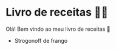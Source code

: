 # Livro de receitas :man_cook: 



Olá! Bem vindo ao meu livro de receitas :clap:

- Strogonoff de frango



